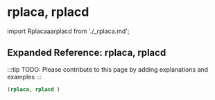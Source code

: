 # rplaca, rplacd

import Rplacaaarplacd from './_rplaca.md';

<Rplacaaarplacd />

## Expanded Reference: rplaca, rplacd

:::tip
TODO: Please contribute to this page by adding explanations and examples
:::

```lisp
(rplaca, rplacd )
```
